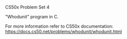 CS50x Problem Set 4

"Whodunit" program in C.

For more information refer to CS50x documentation: https://docs.cs50.net/problems/whodunit/whodunit.html
